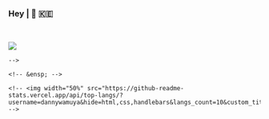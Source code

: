 ### **Hey** | 📍 **🇰🇪**

&ensp;

<img src="https://media.giphy.com/media/vzO0Vc8b2VBLi/source.gif">
<!--  
```
<!--  - 🚀 I’m currently working on socket & audio programming
- 📚 I’m currently learning c/c++ & dsa -->

```
-->

<!-- &ensp; -->

<!-- <img width="50%" src="https://github-readme-stats.vercel.app/api/top-langs/?username=dannywamuya&hide=html,css,handlebars&langs_count=10&custom_title=languages&bg_color=020202&text_color=80ED99&title_color=0072BB&layout=compact"/> -->
